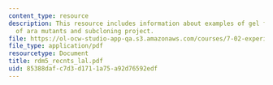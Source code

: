 ```yaml
---
content_type: resource
description: This resource includes information about examples of gel from PCR analysis
  of ara mutants and subcloning project.
file: https://ol-ocw-studio-app-qa.s3.amazonaws.com/courses/7-02-experimental-biology-communication-spring-2005/85388dafc7d3d1711a75a92d76592edf_rdm5_recnts_lal.pdf
file_type: application/pdf
resourcetype: Document
title: rdm5_recnts_lal.pdf
uid: 85388daf-c7d3-d171-1a75-a92d76592edf
---
```

